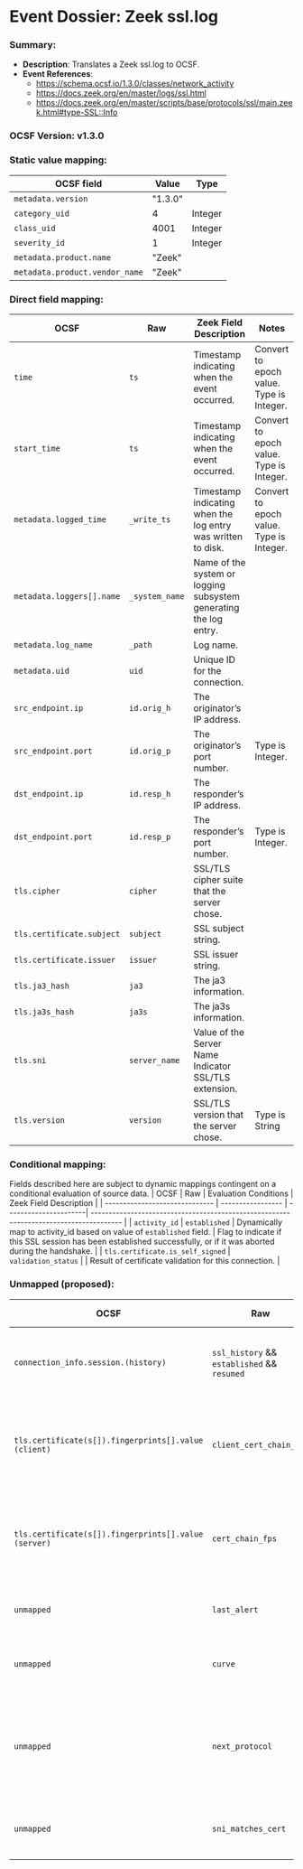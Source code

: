 # Event Dossier: Zeek ssl.log
### Summary:
- **Description**: Translates a Zeek ssl.log to OCSF. 
- **Event References**:
  - https://schema.ocsf.io/1.3.0/classes/network_activity
  - https://docs.zeek.org/en/master/logs/ssl.html
  - https://docs.zeek.org/en/master/scripts/base/protocols/ssl/main.zeek.html#type-SSL::Info

 ### OCSF Version: v1.3.0
 

  ### Static value mapping:
| OCSF field                          | Value        | Type       |
| ----------------------------------- | ------------ | ---------- |
| `metadata.version`                  | "1.3.0"      |            |
| `category_uid`                      | 4            | Integer    |
| `class_uid`                         | 4001         | Integer    |
| `severity_id`                       | 1            | Integer    |
| `metadata.product.name`             | "Zeek"       |            |
| `metadata.product.vendor_name`      | "Zeek"       |            |


 ### Direct field mapping:
| OCSF                           | Raw                         | Zeek Field Description                                                                  | Notes                   |
| ------------------------------ | --------------------------- | --------------------------------------------------------------------------------------- | ----------------------- |
| `time`                         | `ts`                        | Timestamp indicating when the event occurred.                                           | Convert to epoch value. <br>Type is Integer. |
| `start_time`                   | `ts`                        | Timestamp indicating when the event occurred.                                           | Convert to epoch value. <br>Type is Integer. |
| `metadata.logged_time`         | `_write_ts`                 | Timestamp indicating when the log entry was written to disk.                            | Convert to epoch value. <br>Type is Integer. |
| `metadata.loggers[].name`      | `_system_name`              | Name of the system or logging subsystem generating the log entry.                       |                         |
| `metadata.log_name`            | `_path`                     | Log name.                                                                               |                         |
| `metadata.uid`                 | `uid`                       | Unique ID for the connection.                                                           |                         |
| `src_endpoint.ip`              | `id.orig_h`                 | The originator’s IP address.                                                            |                         |
| `src_endpoint.port`            | `id.orig_p`                 | The originator’s port number.                                                           | Type is Integer.        |
| `dst_endpoint.ip`              | `id.resp_h`                 | The responder’s IP address.                                                             |                         |
| `dst_endpoint.port`            | `id.resp_p`                 | The responder’s port number.                                                            | Type is Integer.        |
| `tls.cipher`                   | `cipher`                    | SSL/TLS cipher suite that the server chose.                                             |                         |
| `tls.certificate.subject`      | `subject`                   | SSL subject string.                                                                     |                         |
| `tls.certificate.issuer`       | `issuer`                    | SSL issuer string.                                                                      |                         |
| `tls.ja3_hash`                 | `ja3`                       | The ja3 information.                                                                    |                         |
| `tls.ja3s_hash`                | `ja3s`                      | The ja3s information.                                                                   |                         |
| `tls.sni`                      | `server_name`               | Value of the Server Name Indicator SSL/TLS extension.                                   |                         |
| `tls.version`                  | `version`                   | SSL/TLS version that the server chose.                                                  | Type is String          |


 ### Conditional mapping:
Fields described here are subject to dynamic mappings contingent on a conditional evaluation of source data.
| OCSF                           | Raw               | Evaluation Conditions | Zeek Field Description                                                                 |
| ------------------------------ | ----------------- | ----------------------| -------------------------------------------------------------------------------------- |
| `activity_id`                  | `established`     | Dynamically map to activity_id based on value of `established` field. | Flag to indicate if this SSL session has been established successfully, or if it was aborted during the handshake. |
| `tls.certificate.is_self_signed` | `validation_status`       |                                   | Result of certificate validation for this connection.                         |


 ### Unmapped (proposed):
| OCSF                     | Raw                                      | Zeek Field Description                                                                 |
| -------------------------| -----------------------------------------| -------------------------------------------------------------------------------------- |
| `connection_info.session.(history)` | `ssl_history` && `established` && `resumed` | SSL history showing which types of packets we received in which order.   |
| `tls.certificate(s[]).fingerprints[].value (client)` | `client_cert_chain_fps` | An ordered vector of all certificate fingerprints for the certificates offered by the client. |
| `tls.certificate(s[]).fingerprints[].value (server)` | `cert_chain_fps`        | An ordered vector of all certificate fingerprints for the certificates offered by the server. |
| `unmapped`               | `last_alert`                             | Last alert that was seen during the connection.                                        |
| `unmapped`               | `curve`                                  | Elliptic curve the server chose when using ECDH/ECDHE.                                 |
| `unmapped`               | `next_protocol`                          | Next protocol the server chose using the application layer next protocol extension, if present. |
| `unmapped`               | `sni_matches_cert`                       | Set to true if the hostname sent in the SNI matches the certificate.                   |
